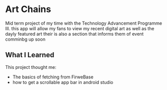 # Art Chains

Mid term project of my time with the Technology Advancement Programme III.
this app will allow my fans to view my recent digital art as well as the dayly featured art
their is also a section that informs them of event comminbg up soon


## What I Learned

This project thought me:
- The basics of fetching from FirweBase
- how to get a scrollable app bar in android studio

